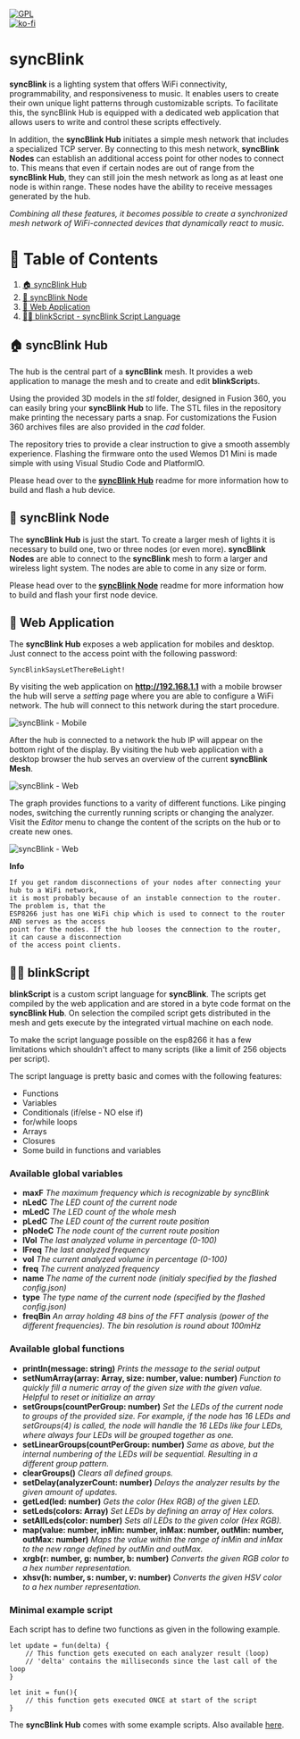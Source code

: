[![GPL](https://img.shields.io/github/license/syncBlink/syncBlink)](https://github.com/geaz/syncBlink/blob/main/LICENSE)   
[![ko-fi](https://www.ko-fi.com/img/githubbutton_sm.svg)](https://ko-fi.com/A0A01MQZP)

# syncBlink
**syncBlink** is a lighting system that offers WiFi connectivity, programmability, and responsiveness to music. It enables users to create their own unique light patterns through customizable scripts. To facilitate this, the syncBlink Hub is equipped with a dedicated web application that allows users to write and control these scripts effectively.

In addition, the **syncBlink Hub** initiates a simple mesh network that includes a specialized TCP server. By connecting to this mesh network, **syncBlink Nodes** can establish an additional access point for other nodes to connect to. This means that even if certain nodes are out of range from the **syncBlink Hub**, they can still join the mesh network as long as at least one node is within range. These nodes have the ability to receive messages generated by the hub.

*Combining all these features, it becomes possible to create a synchronized mesh network of WiFi-connected devices that dynamically react to music.*

# 📖 Table of Contents
1. [🏠 syncBlink Hub](#-syncBlink-Hub)
2. [🌲 syncBlink Node](#-syncBlink-Node)
3. [🚀 Web Application](#-web-application)
4. [🧑‍💻 blinkScript - syncBlink Script Language](#-blinkScript)

## 🏠 syncBlink Hub

The hub is the central part of a **syncBlink** mesh. It provides a web application to manage the mesh and to create and edit **blinkScript**s.

Using the provided 3D models in the *stl* folder, designed in Fusion 360, you can easily bring your **syncBlink Hub** to life. The STL files in the repository make printing the necessary parts a snap. For customizations the Fusion 360 archives files are also provided in the *cad* folder.

The repository tries to provide a clear instruction to give a smooth assembly experience.
Flashing the firmware onto the used Wemos D1 Mini is made simple with using Visual Studio Code and PlatformIO.

Please head over to the **[syncBlink Hub](Station%20README.md)** readme for more information how to build and flash a hub device.

## 🌲 syncBlink Node

The **syncBlink Hub** is just the start. To create a larger mesh of lights it is necessary to build one, two or three nodes (or even more). **syncBlink Nodes** are able to connect to the **syncBlink** mesh to form a larger and wireless light system. The nodes are able to come in any size or form.

Please head over to the **[syncBlink Node](Node%20README.md)** readme for more information how to build and flash your first node device.

## 🚀 Web Application

The **syncBlink Hub** exposes a web application for mobiles and desktop.
Just connect to the access point with the following password:

```
SyncBlinkSaysLetThereBeLight!
```

By visiting the web application on **http://192.168.1.1** with a mobile browser the hub will serve a *setting* page where you are able to configure a WiFi network. The hub will connect to this network during the start procedure.

![syncBlink - Mobile](img/web-mobile.png)

After the hub is connected to a network the hub IP will appear on the bottom right of the display. By visiting the hub web application with a desktop browser the hub serves an overview of the current **syncBlink Mesh**.

![syncBlink - Web](img/web-1.png)

The graph provides functions to a varity of different functions. Like pinging nodes, switching the currently running scripts or changing the analyzer. Visit the *Editor* menu to change the content of the scripts on the hub or to create new ones.

![syncBlink - Web](img/web-2.png)

**Info**
```
If you get random disconnections of your nodes after connecting your hub to a WiFi network,  
it is most probably because of an instable connection to the router. The problem is, that the  
ESP8266 just has one WiFi chip which is used to connect to the router AND serves as the access  
point for the nodes. If the hub looses the connection to the router, it can cause a disconnection  
of the access point clients.
```

## 🧑‍💻 blinkScript

**blinkScript** is a custom script language for **syncBlink**. The scripts get compiled by the web application and are stored in a byte code format on the **syncBlink Hub**. On selection the compiled script gets distributed in the mesh and gets execute by the integrated virtual machine on each node.

To make the script language possible on the esp8266 it has a few limitations which shouldn't affect to many scripts (like a limit of 256 objects per script).

The script language is pretty basic and comes with the following features:

- Functions
- Variables
- Conditionals (if/else - NO else if)
- for/while loops
- Arrays
- Closures
- Some build in functions and variables

### Available global variables

- **maxF** *The maximum frequency which is recognizable by syncBlink*
- **nLedC** *The LED count of the current node*
- **mLedC** *The LED count of the whole mesh*
- **pLedC** *The LED count of the current route position*
- **pNodeC** *The node count of the current route position*
- **lVol** *The last analyzed volume in percentage (0-100)*
- **lFreq** *The last analyzed frequency*
- **vol** *The current analyzed volume in percentage (0-100)*
- **freq** *The current analyzed frequency*
- **name** *The name of the current node (initialy specified by the flashed config.json)*
- **type** *The type name of the current node (specified by the flashed config.json)* 
- **freqBin** *An array holding 48 bins of the FFT analysis (power of the different frequencies). The bin resolution is round about 100mHz*       

### Available global functions

- **println(message: string)** *Prints the message to the serial output*
- **setNumArray(array: Array<number>, size: number, value: number)** *Function to quickly fill a numeric array of the given size with the given value. Helpful to reset or initialize an array*
- **setGroups(countPerGroup: number)** *Set the LEDs of the current node to groups of the provided size. For example, if the node has 16 LEDs and setGroups(4) is called, the node will handle the 16 LEDs like four LEDs, where always four LEDs will be grouped together as one.*
- **setLinearGroups(countPerGroup: number)** *Same as above, but the internal numbering of the LEDs will be sequential. Resulting in a different group pattern.*
- **clearGroups()** *Clears all defined groups.*
- **setDelay(analyzerCount: number)** *Delays the analyzer results by the given amount of updates.*
- **getLed(led: number)** *Gets the color (Hex RGB) of the given LED.*
- **setLeds(colors: Array<number>)** *Set LEDs by defining an array of Hex colors.*
- **setAllLeds(color: number)** *Sets all LEDs to the given color (Hex RGB).*
- **map(value: number, inMin: number, inMax: number, outMin: number, outMax: number)** *Maps the value within the range of inMin and inMax to the new range defined by outMin and outMax.*
- **xrgb(r: number, g: number, b: number)** *Converts the given RGB color to a hex number representation.*
- **xhsv(h: number, s: number, v: number)** *Converts the given HSV color to a hex number representation.*

### Minimal example script

Each script has to define two functions as given in the following example.

```
let update = fun(delta) {
    // This function gets executed on each analyzer result (loop)
    // 'delta' contains the milliseconds since the last call of the loop
}

let init = fun(){
    // this function gets executed ONCE at start of the script
}
```

The **syncBlink Hub** comes with some example scripts. Also available [here](src/firmware/data/scripts/).
